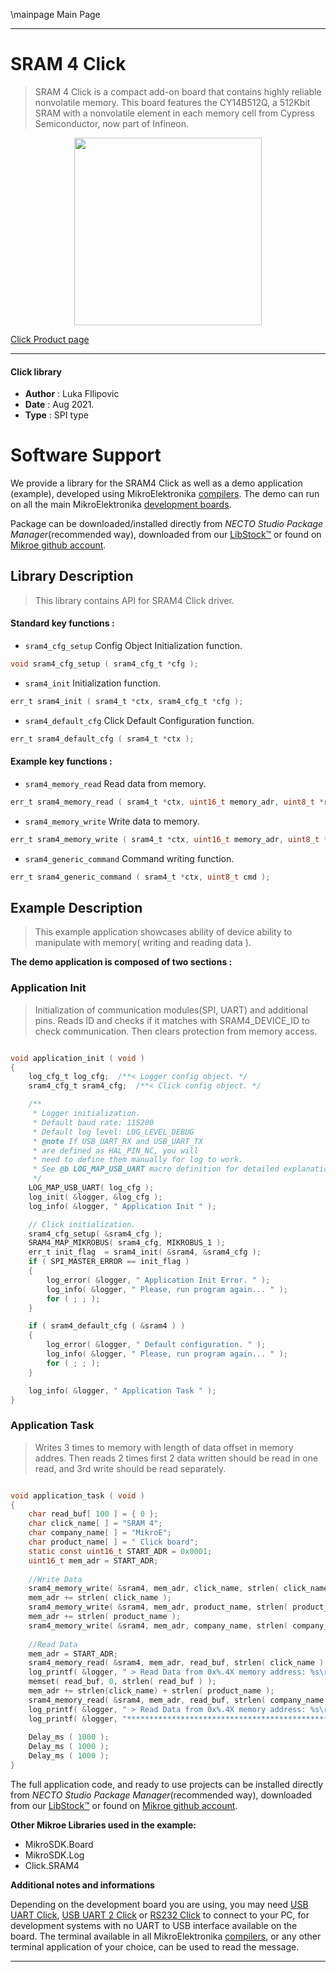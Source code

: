 \mainpage Main Page

---
# SRAM 4 Click

> SRAM 4 Click is a compact add-on board that contains highly reliable nonvolatile memory. This board features the CY14B512Q, a 512Kbit SRAM with a nonvolatile element in each memory cell from Cypress Semiconductor, now part of Infineon.

<p align="center">
  <img src="https://download.mikroe.com/images/click_for_ide/sram_4_click.png" height=300px>
</p>

[Click Product page](https://www.mikroe.com/sram-4-click)

---


#### Click library

- **Author**        : Luka FIlipovic
- **Date**          : Aug 2021.
- **Type**          : SPI type


# Software Support

We provide a library for the SRAM4 Click
as well as a demo application (example), developed using MikroElektronika
[compilers](https://www.mikroe.com/necto-studio).
The demo can run on all the main MikroElektronika [development boards](https://www.mikroe.com/development-boards).

Package can be downloaded/installed directly from *NECTO Studio Package Manager*(recommended way), downloaded from our [LibStock&trade;](https://libstock.mikroe.com) or found on [Mikroe github account](https://github.com/MikroElektronika/mikrosdk_click_v2/tree/master/clicks).

## Library Description

> This library contains API for SRAM4 Click driver.

#### Standard key functions :

- `sram4_cfg_setup` Config Object Initialization function.
```c
void sram4_cfg_setup ( sram4_cfg_t *cfg );
```

- `sram4_init` Initialization function.
```c
err_t sram4_init ( sram4_t *ctx, sram4_cfg_t *cfg );
```

- `sram4_default_cfg` Click Default Configuration function.
```c
err_t sram4_default_cfg ( sram4_t *ctx );
```

#### Example key functions :

- `sram4_memory_read` Read data from memory.
```c
err_t sram4_memory_read ( sram4_t *ctx, uint16_t memory_adr, uint8_t *read_data, uint8_t read_len );
```

- `sram4_memory_write` Write data to memory.
```c
err_t sram4_memory_write ( sram4_t *ctx, uint16_t memory_adr, uint8_t *write_data, uint8_t write_len );
```

- `sram4_generic_command` Command writing function.
```c
err_t sram4_generic_command ( sram4_t *ctx, uint8_t cmd );
```

## Example Description

> This example application showcases ability of device
ability to manipulate with memory( writing and reading data ).

**The demo application is composed of two sections :**

### Application Init

> Initialization of communication modules(SPI, UART) and additional 
pins. Reads ID and checks if it matches with SRAM4_DEVICE_ID to 
check communication. Then clears protection from memory access.

```c

void application_init ( void )
{
    log_cfg_t log_cfg;  /**< Logger config object. */
    sram4_cfg_t sram4_cfg;  /**< Click config object. */

    /** 
     * Logger initialization.
     * Default baud rate: 115200
     * Default log level: LOG_LEVEL_DEBUG
     * @note If USB_UART_RX and USB_UART_TX 
     * are defined as HAL_PIN_NC, you will 
     * need to define them manually for log to work. 
     * See @b LOG_MAP_USB_UART macro definition for detailed explanation.
     */
    LOG_MAP_USB_UART( log_cfg );
    log_init( &logger, &log_cfg );
    log_info( &logger, " Application Init " );

    // Click initialization.
    sram4_cfg_setup( &sram4_cfg );
    SRAM4_MAP_MIKROBUS( sram4_cfg, MIKROBUS_1 );
    err_t init_flag  = sram4_init( &sram4, &sram4_cfg );
    if ( SPI_MASTER_ERROR == init_flag )
    {
        log_error( &logger, " Application Init Error. " );
        log_info( &logger, " Please, run program again... " );
        for ( ; ; );
    }

    if ( sram4_default_cfg ( &sram4 ) )
    {
        log_error( &logger, " Default configuration. " );
        log_info( &logger, " Please, run program again... " );
        for ( ; ; );
    }

    log_info( &logger, " Application Task " );
}

```

### Application Task

> Writes 3 times to memory with length of data offset in memory addres.
Then reads 2 times first 2 data written should be read in one read,
and 3rd write should be read separately.

```c

void application_task ( void )
{
    char read_buf[ 100 ] = { 0 };
    char click_name[ ] = "SRAM 4";
    char company_name[ ] = "MikroE";
    char product_name[ ] = " Click board";
    static const uint16_t START_ADR = 0x0001;
    uint16_t mem_adr = START_ADR;
    
    //Write Data
    sram4_memory_write( &sram4, mem_adr, click_name, strlen( click_name ) );
    mem_adr += strlen( click_name );
    sram4_memory_write( &sram4, mem_adr, product_name, strlen( product_name ) );
    mem_adr += strlen( product_name );
    sram4_memory_write( &sram4, mem_adr, company_name, strlen( company_name ) );
    
    //Read Data
    mem_adr = START_ADR;
    sram4_memory_read( &sram4, mem_adr, read_buf, strlen( click_name ) + strlen( product_name ) );
    log_printf( &logger, " > Read Data from 0x%.4X memory address: %s\r\n", mem_adr, read_buf );
    memset( read_buf, 0, strlen( read_buf ) );
    mem_adr += strlen(click_name) + strlen( product_name );
    sram4_memory_read( &sram4, mem_adr, read_buf, strlen( company_name ) );
    log_printf( &logger, " > Read Data from 0x%.4X memory address: %s\r\n", mem_adr, read_buf );
    log_printf( &logger, "**********************************************************************\r\n" );
    
    Delay_ms ( 1000 );
    Delay_ms ( 1000 );
    Delay_ms ( 1000 );
}

```

The full application code, and ready to use projects can be installed directly from *NECTO Studio Package Manager*(recommended way), downloaded from our [LibStock&trade;](https://libstock.mikroe.com) or found on [Mikroe github account](https://github.com/MikroElektronika/mikrosdk_click_v2/tree/master/clicks).

**Other Mikroe Libraries used in the example:**

- MikroSDK.Board
- MikroSDK.Log
- Click.SRAM4

**Additional notes and informations**

Depending on the development board you are using, you may need
[USB UART Click](http://shop.mikroe.com/usb-uart-click),
[USB UART 2 Click](http://shop.mikroe.com/usb-uart-2-click) or
[RS232 Click](http://shop.mikroe.com/rs232-click) to connect to your PC, for
development systems with no UART to USB interface available on the board. The
terminal available in all MikroElektronika
[compilers](http://shop.mikroe.com/compilers), or any other terminal application
of your choice, can be used to read the message.

---
